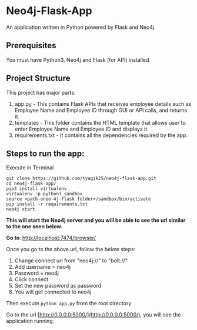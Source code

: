 # Neo4j-Flask-App
An application written in Python powered by Flask and Neo4j.

## Prerequisites
You must have Python3, Neo4j and Flask (for API) installed.

## Project Structure
This project has  major parts:

1. app.py - This contains Flask APIs that receives employee details such as Employee Name and Employee ID through GUI or API calls, and returns it.
2. templates - This folder contains the HTML template that allows user to enter Employee Name and Employee ID and displays it.
3. requirements.txt - It contains all the dependencies required by the app.

## Steps to run the app:
Execute in Terminal

```
git clone https://github.com/tyagik25/neo4j-flask-app.git
cd neo4j-flask-app/   
pip3 install virtualenv   
virtualenv -p python3 sandbox   
source <path-oneo-4j-flask folder>/sandbox/bin/activate
pip install -r requirements.txt     
neo4j start
```
**This will start the Neo4j server and you will be able to see the url similar to the one seen below:**

**Go to**:
[http://localhost:7474/browser/](http://localhost:7474/browser/)

Once you go to the above url, follow the below steps:

1. Change connect url from "neo4j://" to "bolt://"
2. Add username = neo4j
3. Password = neo4j
4. Click connect
5. Set the new password as password
6. You will get connected to neo4j

Then execute ```python app.py``` from the root directory

Go to the url [http://0.0.0.0:5000/](http://0.0.0.0:5000/), you will see the application running.






